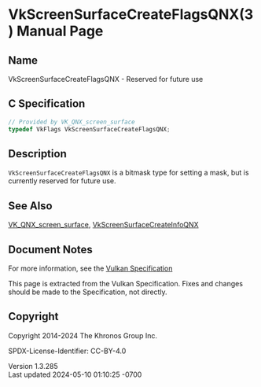 # VkScreenSurfaceCreateFlagsQNX(3) Manual Page

## Name

VkScreenSurfaceCreateFlagsQNX - Reserved for future use



## <a href="#_c_specification" class="anchor"></a>C Specification

``` c
// Provided by VK_QNX_screen_surface
typedef VkFlags VkScreenSurfaceCreateFlagsQNX;
```

## <a href="#_description" class="anchor"></a>Description

`VkScreenSurfaceCreateFlagsQNX` is a bitmask type for setting a mask,
but is currently reserved for future use.

## <a href="#_see_also" class="anchor"></a>See Also

[VK_QNX_screen_surface](https://registry.khronos.org/vulkan/specs/1.3-extensions/man/html/VK_QNX_screen_surface.html),
[VkScreenSurfaceCreateInfoQNX](https://registry.khronos.org/vulkan/specs/1.3-extensions/man/html/VkScreenSurfaceCreateInfoQNX.html)

## <a href="#_document_notes" class="anchor"></a>Document Notes

For more information, see the <a
href="https://registry.khronos.org/vulkan/specs/1.3-extensions/html/vkspec.html#VkScreenSurfaceCreateFlagsQNX"
target="_blank" rel="noopener">Vulkan Specification</a>

This page is extracted from the Vulkan Specification. Fixes and changes
should be made to the Specification, not directly.

## <a href="#_copyright" class="anchor"></a>Copyright

Copyright 2014-2024 The Khronos Group Inc.

SPDX-License-Identifier: CC-BY-4.0

Version 1.3.285  
Last updated 2024-05-10 01:10:25 -0700
